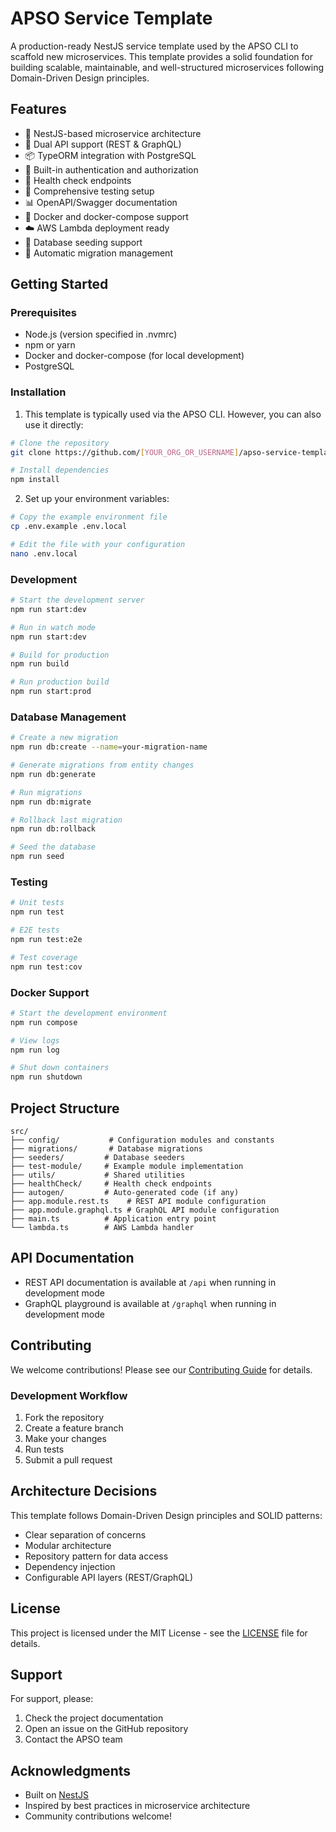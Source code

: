 # APSO Service Template

A production-ready NestJS service template used by the APSO CLI to scaffold new microservices. This template provides a solid foundation for building scalable, maintainable, and well-structured microservices following Domain-Driven Design principles.

## Features

- 🚀 NestJS-based microservice architecture
- 🔄 Dual API support (REST & GraphQL)
- 📦 TypeORM integration with PostgreSQL
- 🔐 Built-in authentication and authorization
- 🎯 Health check endpoints
- 🧪 Comprehensive testing setup
- 📊 OpenAPI/Swagger documentation
- 🐳 Docker and docker-compose support
- ☁️ AWS Lambda deployment ready
- 🌱 Database seeding support
- 🔄 Automatic migration management

## Getting Started

### Prerequisites

- Node.js (version specified in .nvmrc)
- npm or yarn
- Docker and docker-compose (for local development)
- PostgreSQL

### Installation

1. This template is typically used via the APSO CLI. However, you can also use it directly:

```bash
# Clone the repository
git clone https://github.com/[YOUR_ORG_OR_USERNAME]/apso-service-template

# Install dependencies
npm install
```

2. Set up your environment variables:

```bash
# Copy the example environment file
cp .env.example .env.local

# Edit the file with your configuration
nano .env.local
```

### Development

```bash
# Start the development server
npm run start:dev

# Run in watch mode
npm run start:dev

# Build for production
npm run build

# Run production build
npm run start:prod
```

### Database Management

```bash
# Create a new migration
npm run db:create --name=your-migration-name

# Generate migrations from entity changes
npm run db:generate

# Run migrations
npm run db:migrate

# Rollback last migration
npm run db:rollback

# Seed the database
npm run seed
```

### Testing

```bash
# Unit tests
npm run test

# E2E tests
npm run test:e2e

# Test coverage
npm run test:cov
```

### Docker Support

```bash
# Start the development environment
npm run compose

# View logs
npm run log

# Shut down containers
npm run shutdown
```

## Project Structure

```
src/
├── config/           # Configuration modules and constants
├── migrations/       # Database migrations
├── seeders/         # Database seeders
├── test-module/     # Example module implementation
├── utils/           # Shared utilities
├── healthCheck/     # Health check endpoints
├── autogen/         # Auto-generated code (if any)
├── app.module.rest.ts    # REST API module configuration
├── app.module.graphql.ts # GraphQL API module configuration
├── main.ts          # Application entry point
└── lambda.ts        # AWS Lambda handler
```

## API Documentation

- REST API documentation is available at `/api` when running in development mode
- GraphQL playground is available at `/graphql` when running in development mode

## Contributing

We welcome contributions! Please see our [Contributing Guide](CONTRIBUTING.md) for details.

### Development Workflow

1. Fork the repository
2. Create a feature branch
3. Make your changes
4. Run tests
5. Submit a pull request

## Architecture Decisions

This template follows Domain-Driven Design principles and SOLID patterns:

- Clear separation of concerns
- Modular architecture
- Repository pattern for data access
- Dependency injection
- Configurable API layers (REST/GraphQL)

## License

This project is licensed under the MIT License - see the [LICENSE](LICENSE) file for details.

## Support

For support, please:

1. Check the project documentation
2. Open an issue on the GitHub repository
3. Contact the APSO team

## Acknowledgments

- Built on [NestJS](https://nestjs.com/)
- Inspired by best practices in microservice architecture
- Community contributions welcome!
